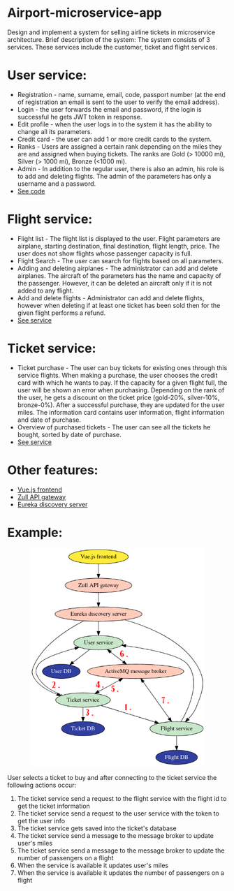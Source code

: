 # Airport-microservice-app

Design and implement a system for selling airline tickets in microservice architecture.
Brief description of the system:
The system consists of 3 services. These services include the customer, ticket and flight services.
# User service:
  - Registration - name, surname, email, code, passport number (at the end of registration
an email is sent to the user to verify the email address).
  - Login - the user forwards the email and password, if the login is successful he gets JWT
token in response.
  - Edit profile - when the user logs in to the system it has the ability to change
all its parameters.
  - Credit card - the user can add 1 or more credit cards to the system.
  - Ranks - Users are assigned a certain rank depending on the miles they are
and assigned when buying tickets. The ranks are Gold (> 10000 mi), Silver
(> 1000 mi), Bronze (<1000 mi).
  - Admin - In addition to the regular user, there is also an admin, his role is to add and
deleting flights. The admin of the parameters has only a username and a password.
- [See code](https://github.com/gojkovicmatija99/airport-user-service)

# Flight service:
  - Flight list - The flight list is displayed to the user. Flight parameters are airplane,
starting destination, final destination, flight length, price. The user does not
show flights whose passenger capacity is full.
  - Flight Search - The user can search for flights based on all
parameters.
  - Adding and deleting airplanes - The administrator can add and delete airplanes.
The aircraft of the parameters has the name and capacity of the passenger. However, it can be deleted
an aircraft only if it is not added to any flight.
- Add and delete flights - Administrator can add and delete flights,
however when deleting if at least one ticket has been sold then for
the given flight performs a refund.
- [See service](https://github.com/gojkovicmatija99/airport-flight-service)

# Ticket service:
  - Ticket purchase - The user can buy tickets for existing ones through this service
flights. When making a purchase, the user chooses the credit card with which he wants to pay. If the capacity for a given flight full, the user will be shown an error when purchasing. Depending on the rank of the user, he gets a discount on the ticket price (gold-20%,
silver-10%, bronze-0%). After a successful purchase, they are updated for the user
miles. The information card contains user information, flight information and
date of purchase.
  - Overview of purchased tickets - The user can see all the tickets he bought,
sorted by date of purchase.
- [See service](https://github.com/gojkovicmatija99/airport-ticket-service)

# Other features:
- [Vue.js frontend](https://github.com/gojkovicmatija99/airport-frontend)
- [Zull API gateway](https://github.com/gojkovicmatija99/airport-zull)
- [Eureka discovery server](https://github.com/gojkovicmatija99/airport-eureka)

# Example:
<p align="center">
  <img width="400" height="500" src="https://github.com/gojkovicmatija99/Airport-microservice-app/blob/master/graphviz(1).png">
</p>

User selects a ticket to buy and after connecting to the ticket service the following actions occur:
1. The ticket service send a request to the flight service with the flight id to get the ticket information
2. The ticket service send a request to the user service with the token to get the user info
3. The ticket service gets saved into the ticket's database
4. The ticket service send a message to the message broker to update user's miles
5. The ticket service send a message to the message broker to update the number of passengers on a flight
6. When the service is available it updates user's miles
7. When the service is available it updates the number of passengers on a flight
